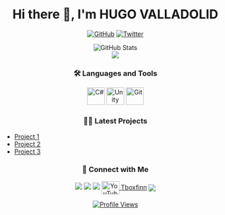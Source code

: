 <h1 align="center">Hi there 👋, I'm HUGO VALLADOLID </h1>

<p align="center">
  <a href="https://github.com/Tboxfinn"><img src="https://img.shields.io/github/followers/Tboxfinn?label=Follow&style=social" alt="GitHub"></a>
  <a href="https://twitter.com/HugoValladolidD"><img src="https://img.shields.io/twitter/follow/HugoValladolidD?label=Follow&style=social" alt="Twitter"></a>
</p>


<p align="center">
  <img src="https://github-readme-stats.vercel.app/api?username=Tboxfinn&show_icons=true&theme=dracula" alt="GitHub Stats" />
  
  <br>
  
  <img align="center" src="https://github-readme-stats.vercel.app/api/top-langs/?username=tboxfinn&title_color=cb6ce6&text_color=c9cacc&icon_color=2bbc8a&bg_color=1d1f21"/>
</p>

<h3 align="center">🛠️ Languages and Tools</h3>

<p align="center">
  <img src="https://cdn.jsdelivr.net/gh/devicons/devicon/icons/csharp/csharp-original.svg" alt="C#" width="40" height="40" />
  <img src="https://cdn.jsdelivr.net/gh/devicons/devicon/icons/unity/unity-original.svg" alt="Unity" width="40" height="40" />
  <img src="https://cdn.jsdelivr.net/gh/devicons/devicon/icons/git/git-original.svg" alt="Git" width="40" height="40" />
</p>

<h3 align="center">👨‍💻 Latest Projects</h3>

  <ul>
    <li><a href="https://grimoire-games.itch.io/heart-to-heart">Project 1</a></li>
    <li><a href="https://grimoire-games.itch.io/webbs-journey">Project 2</a></li>
    <li><a href="https://tboxfinn.itch.io/frogy-slime">Project 3</a></li>
  </ul>

<h3 align="center">🤝 Connect with Me</h3>

<p align="center">
  <a href="https://github.com/Tboxfinn"><img src="https://img.shields.io/badge/-GitHub-black?style=flat-square&logo=Github&logoColor=white&link=https://github.com/Tboxfinn"></a>
  <a href="https://twitter.com/HugoValladolidD"><img src="https://img.shields.io/badge/-Twitter-blue?style=flat-square&logo=Twitter&logoColor=white&link=https://twitter.com/HugoValladolidD"></a>
  <a href="mailto:Hugo.ValladolidD@hotmail.com"><img src="https://img.shields.io/badge/-Email-red?style=flat-square&logo=Gmail&logoColor=white&link=mailto:Hugo.ValladolidD@hotmail.com"></a>
  <a href="https://www.youtube.com/@tboxfinn" target="blank"><img align="center" src="https://raw.githubusercontent.com/rahuldkjain/github-profile-readme-generator/master/src/images/icons/Social/youtube.svg" alt="YouTube" height="30" width="40" /> Tboxfinn</a>
  <a href="https://www.tiktok.com/@hugodanielvd?lang=en" target="blank"><img align="center" src="https://raw.githubusercontent.com/rahuldkjain/github-profile-readme-generator/master/src/images/icons/Social/tiktok.svg"
</p>


<p align="center">
  <img src="https://komarev.com/ghpvc/?username=Tboxfinn&style=flat-square&color=blueviolet" alt="Profile Views" />
</p>
